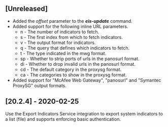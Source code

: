 ## [Unreleased]
  - Added the *offset* parameter to the ***eis-update*** command.
  - Added support for the following inline URL parameters.
    - n - The number of indicators to fetch.
    - s - The first index from which to fetch indicators.
    - v - The output format for indicators.
    - q - The query that defines which indicators to fetch.
    - t - The type indicated in the mwg format.
    - sp - Whether to strip ports of urls in the panosurl format.
    - di - Whether to drop invalid urls in the panosurl format.
    - cd - The default category in the proxysg format.
    - ca - The categories to show in the proxysg format.
  - Added support for "McAfee Web Gateway", "panosurl" and "Symantec ProxySG" output formats.

## [20.2.4] - 2020-02-25
Use the Export Indicators Service integration to export system indicators to a list (file) and supports enforcing basic authentication.
